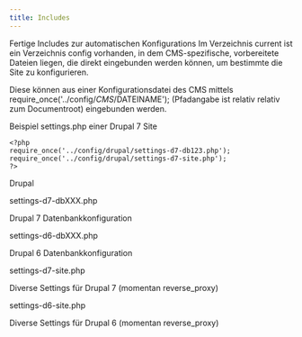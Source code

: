 ```yaml
---
title: Includes
---
```


Fertige Includes zur automatischen Konfigurations
Im Verzeichnis current ist ein Verzeichnis config vorhanden, in dem CMS-spezifische, vorbereitete Dateien liegen, die direkt eingebunden werden können, um bestimmte die Site zu konfigurieren.

Diese können aus einer Konfigurationsdatei des CMS mittels require_once('../config/$CMS/$DATEINAME'); (Pfadangabe ist relativ relativ zum Documentroot) eingebunden werden.

Beispiel settings.php einer Drupal 7 Site

    <?php
    require_once('../config/drupal/settings-d7-db123.php');
    require_once('../config/drupal/settings-d7-site.php');
    ?>

Drupal

settings-d7-dbXXX.php

Drupal 7 Datenbankkonfiguration

settings-d6-dbXXX.php

Drupal 6 Datenbankkonfiguration

settings-d7-site.php

Diverse Settings für Drupal 7 (momentan reverse_proxy)

settings-d6-site.php

Diverse Settings für Drupal 6 (momentan reverse_proxy)

